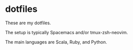 dotfiles
========

These are my dotfiles.

The setup is typically Spacemacs and/or tmux-zsh-neovim.

The main languages are Scala, Ruby, and Python.

